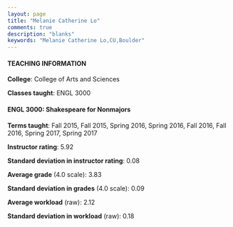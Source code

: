 ```yaml
---
layout: page
title: "Melanie Catherine Lo" 
comments: true
description: "blanks"
keywords: "Melanie Catherine Lo,CU,Boulder"
---
```

<head>
<script src="https://ajax.googleapis.com/ajax/libs/jquery/2.1.3/jquery.min.js"></script>
<script src="https://dl.dropboxusercontent.com/s/pc42nxpaw1ea4o9/highcharts.js?dl=0"></script>
<!-- <script src="../assets/js/highcharts.js"></script> -->
<style type="text/css">@font-face {
	font-family: "Bebas Neue";
	src: url(https://www.filehosting.org/file/details/544349/BebasNeue Regular.otf) format("opentype");
	}
	h1.Bebas { 
		font-family: "Bebas Neue", Verdana, Tahoma;
	}
</style>
</head>
	   
#### TEACHING INFORMATION

**College**: College of Arts and Sciences

**Classes taught**: ENGL 3000

#### ENGL 3000: Shakespeare for Nonmajors

**Terms taught**: Fall 2015, Fall 2015, Spring 2016, Spring 2016, Fall 2016, Fall 2016, Spring 2017, Spring 2017

**Instructor rating**: 5.92

**Standard deviation in instructor rating**: 0.08

**Average grade** (4.0 scale): 3.83

**Standard deviation in grades** (4.0 scale): 0.09

**Average workload** (raw): 2.12

**Standard deviation in workload** (raw): 0.18

